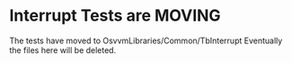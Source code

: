 # Interrupt Tests are MOVING

The tests have moved to OsvvmLibraries/Common/TbInterrupt
Eventually the files here will be deleted.